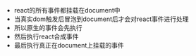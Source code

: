 - react的所有事件都挂载在document中
- 当真实dom触发后冒泡到document后才会对react事件进行处理
- 所以原生的事件会先执行
- 然后执行react合成事件
- 最后执行真正在document上挂载的事件
